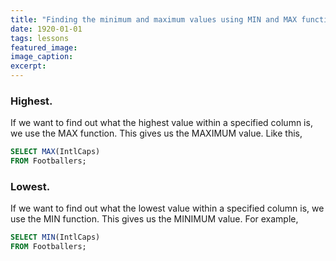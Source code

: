 ```yaml
---
title: "Finding the minimum and maximum values using MIN and MAX functions."
date: 1920-01-01
tags: lessons
featured_image: 
image_caption: 
excerpt: 
---
```

### Highest.

If we want to find out what the highest value within a specified column is, we use the MAX function. This gives us the MAXIMUM value. Like this,

```sql
SELECT MAX(IntlCaps)
FROM Footballers;
```

### Lowest.
If we want to find out what the lowest value within a specified column is, we use the MIN function. This gives us the MINIMUM value. For example, 

```sql
SELECT MIN(IntlCaps)
FROM Footballers;
```